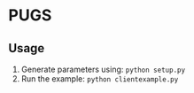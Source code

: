 # PUGS

## Usage
1. Generate parameters using: `python setup.py` 
2. Run the example: `python clientexample.py`
